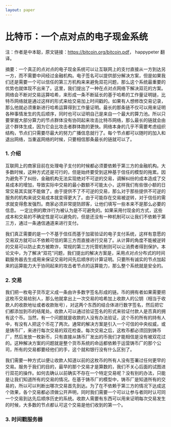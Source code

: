 ```yaml
---
layout: paper
---
```


# 比特币：一个点对点的电子现金系统

注：作者是中本聪，原文链接：<https://bitcoin.org/bitcoin.pdf>， happypeter 翻译。

摘要：一个真正的点对点的电子现金系统可以让互联网上的支付直接从一方到达另一方，而不需要中间经过金融机构。电子签名可以提供部分解决方案，但是如果我们还是需要一个可以信任的第三方机构来来避免双花问题，那么这个系统最重要的优势也就体现不出来了。这里，我们提出了一种在点对点网络下解决双花的方案。网络会不断对交易运算哈希，来形成一条不断延长的基于哈希的工作量证明链，比特币网络就是通过这样的形式来给交易加上时间戳的。如果有人想修改交易记录，那么他就必须重新进行哈希运算得到工作量证明。最长的那条链不仅可以用来证明各种事情发生的先后顺序，同时也可以证明自己是来自一个最大的算力池。所以只要掌握大部分算力的节点群体没有协同起来攻击比特币网络，那么最长的链就会由这个群体生成，因为它会比攻击者群体跑的更快。网络本身的几乎不需要考虑组织结构，节点们只需要尽最大的努力广播信息就行了。每个节点都可以随时的加入和退出网络，当重返网络的时候，只要相信那条最长的链就可以了。

### 1. 介绍

互联网上的商家目前在处理电子支付的时候都必须要依赖于第三方的金融机构。大多数时候，这种方式还是可行的，但是始终要受到这种基于信任的模型的拖累。因为避免不了纠纷，金融机构无法实现绝对不可逆的交易，调解纠纷的成本造成了交易成本的增加，导致实际中交易的最小数额不可能太小，这样我们有些很小额的日常交易其实就不能做了。由于提供不了不可逆的交易，那么对于那些提供不可逆的服务的机构来说交易成本就变得更大了。由于可能存在交易被逆转，对于信任的需求就变得愈发强烈。商家必须非常提防顾客，让他们填写一些本来不是那么必要的信息。 一定比例的欺诈行为被认为是不可避免的。如果采用付现金的方式，这些成本和交易的不确定性是可以避免的，但是还没有一种机制可以让我们不依赖于第三方，通过一条通信通道来进行支付。

我们真正需要的是一个不基于信任而基于加密验证的电子支付系统，这样有意愿的交易双方就可以不依赖可信的第三方而直接进行交易了。从计算的角度不能被逆转的交易可以防止卖方被欺诈，常规的第三方托管机制则可以让消费者得到保护。本论文中，为了解决“双花”问题，我们提出的解决方案是，采用点对点分布式的时间戳服务器去生成用来保证交易时间先后顺序的计算证明。只要所有诚实的节点加起来的运算能力大于协同起来的攻击者节点的运算能力，那么整个系统就是安全的。

### 2. 交易

我们把一枚电子货币定义成一条由许多数字签名形成的链。币的拥有者如果需要把这枚币交易给别人，那么他就拿出上一次交易的哈希加上收款人的公钥（相当于收款人的收款地址或者收款账号），对这两个东西的结合体进行数字签名，然后把它们都添加到币的结尾处。收款人可以通过验证签名的形式来验证付款人是否真的拥有这个币。当然，有一个问题就是收款的人没有办法验证，这个币的所有的持有人中，有没有人把这个币花了两次。通常的解决方案是引入一个可信的中央权威，或是铸币厂，来进行每次交易的双花检查。每次交易之后，这枚币都必须回到铸币厂，然后发放一枚新币，只有直接从铸币厂发出的币我们才能相信是没有被双花过的。这种解决方案的问题就是整个货币系统的命运都依赖于运营铸币厂的那个公司，所有的交易都要经他们的手，这个就和银行没有什么区别了。

我们需要一种方式以便让收款人知道以前的这枚币的所有人没有签署过任何更早的交易。服务于我们的目的，最早的那个交易才是算数的，我们不关心后面的试图进行双花的操作。如何去确认以前确实不存在一个特定交易呢？没有别的办法，只能是让我们知道所有的交易的情况。在基于铸币厂的模型中，铸币厂是知道所有的交易的，所以可以判断出哪次交易首先到达。为了在不依赖于第三方的情况下达成这个效果，各个交易都必须做公开声明，同时我们需要一个可以让参与者同时认可同一个交易到达先后顺序历史的系统。收款人需要有东西可以用来证明每次交易发生的时候，大多数的节点都认可这个交易是他们收到的第一个。

### 3. 时间戳服务器
